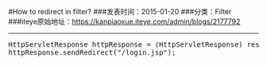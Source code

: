 #How to redirect in filter?
###发表时间：2015-01-20
###分类：Filter
###iteye原始地址：<a href="https://kanpiaoxue.iteye.com/admin/blogs/2177792" target="_blank">https://kanpiaoxue.iteye.com/admin/blogs/2177792</a>

---

<div class="iteye-blog-content-contain" style="font-size: 14px;"> 
 <pre name="code" class="java">HttpServletResponse httpResponse = (HttpServletResponse) response;
httpResponse.sendRedirect("/login.jsp");</pre> 
 <p>&nbsp;</p> 
</div>